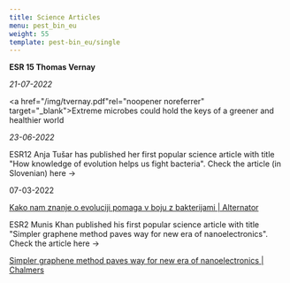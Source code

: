 ```yaml
---
title: Science Articles
menu: pest_bin_eu
weight: 55
template: pest-bin_eu/single
---
```

**ESR 15 Thomas Vernay**

*21-07-2022*

<a href="/img/tvernay.pdf"rel="noopener noreferrer" target="_blank">Extreme microbes could hold the keys of a greener and healthier world</a>

<!--StartFragment-->

*2﻿3-06-2022*

ESR12 Anja Tušar has published her first popular science article with title "How knowledge of evolution helps us fight bacteria". Check the article (in Slovenian) here ->

0﻿7-03-2022

[Kako nam znanje o evoluciji pomaga v boju z bakterijami | Alternator](https://www.alternator.science/sl/daljse/kako-nam-znanje-o-evoluciji-pomaga-v-boju-z-bakterijami/)

ESR2 Munis Khan published his first popular science article with title "Simpler graphene method paves way for new era of nanoelectronics". Check the article here ->

[Simpler graphene method paves way for new era of nanoelectronics | Chalmers](https://www.chalmers.se/en/departments/mc2/news/Pages/simpler-graphene-method-paves-way-for-new-era-of-nanoelectronics.aspx)

<!--EndFragment-->